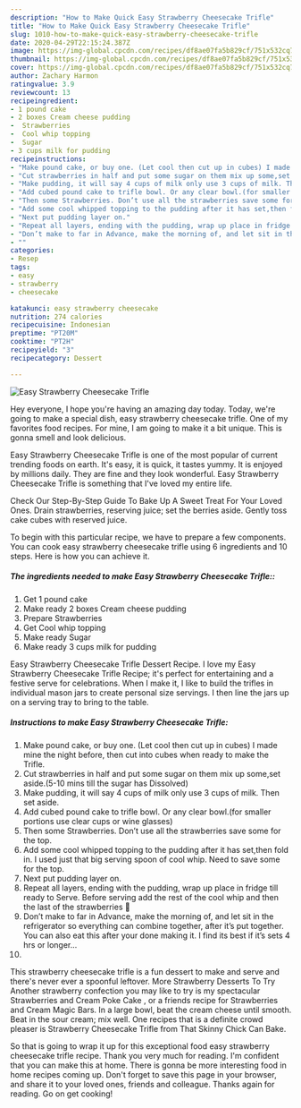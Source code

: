 ```yaml
---
description: "How to Make Quick Easy Strawberry Cheesecake Trifle"
title: "How to Make Quick Easy Strawberry Cheesecake Trifle"
slug: 1010-how-to-make-quick-easy-strawberry-cheesecake-trifle
date: 2020-04-29T22:15:24.387Z
image: https://img-global.cpcdn.com/recipes/df8ae07fa5b829cf/751x532cq70/easy-strawberry-cheesecake-trifle-recipe-main-photo.jpg
thumbnail: https://img-global.cpcdn.com/recipes/df8ae07fa5b829cf/751x532cq70/easy-strawberry-cheesecake-trifle-recipe-main-photo.jpg
cover: https://img-global.cpcdn.com/recipes/df8ae07fa5b829cf/751x532cq70/easy-strawberry-cheesecake-trifle-recipe-main-photo.jpg
author: Zachary Harmon
ratingvalue: 3.9
reviewcount: 13
recipeingredient:
- 1 pound cake
- 2 boxes Cream cheese pudding
-  Strawberries
-  Cool whip topping
-  Sugar
- 3 cups milk for pudding
recipeinstructions:
- "Make pound cake, or buy one. (Let cool then cut up in cubes) I made mine the night before, then cut into cubes when ready to make the Trifle."
- "Cut strawberries in half and put some sugar on them mix up some,set aside.(5-10 mins till the sugar has Dissolved)"
- "Make pudding, it will say 4 cups of milk only use 3 cups of milk. Then set aside."
- "Add cubed pound cake to trifle bowl. Or any clear bowl.(for smaller portions use clear cups or wine glasses)"
- "Then some Strawberries. Don’t use all the strawberries save some for the top."
- "Add some cool whipped topping to the pudding after it has set,then fold in. I used just that big serving spoon of cool whip. Need to save some for the top."
- "Next put pudding layer on."
- "Repeat all layers, ending with the pudding, wrap up place in fridge till ready to Serve. Before serving add the rest of the cool whip and then the last of the strawberries 🍓"
- "Don’t make to far in Advance, make the morning of, and let sit in the refrigerator so everything can combine together, after it’s put together. You can also eat this after your done making it. I find its best if it’s sets 4 hrs or longer..."
- ""
categories:
- Resep
tags:
- easy
- strawberry
- cheesecake

katakunci: easy strawberry cheesecake
nutrition: 274 calories
recipecuisine: Indonesian
preptime: "PT20M"
cooktime: "PT2H"
recipeyield: "3"
recipecategory: Dessert

---
```



![Easy Strawberry Cheesecake Trifle](https://img-global.cpcdn.com/recipes/df8ae07fa5b829cf/751x532cq70/easy-strawberry-cheesecake-trifle-recipe-main-photo.jpg)

Hey everyone, I hope you're having an amazing day today. Today, we're going to make a special dish, easy strawberry cheesecake trifle. One of my favorites food recipes. For mine, I am going to make it a bit unique. This is gonna smell and look delicious.

Easy Strawberry Cheesecake Trifle is one of the most popular of current trending foods on earth. It's easy, it is quick, it tastes yummy. It is enjoyed by millions daily. They are fine and they look wonderful. Easy Strawberry Cheesecake Trifle is something that I've loved my entire life.

Check Our Step-By-Step Guide To Bake Up A Sweet Treat For Your Loved Ones. Drain strawberries, reserving juice; set the berries aside. Gently toss cake cubes with reserved juice.


To begin with this particular recipe, we have to prepare a few components. You can cook easy strawberry cheesecake trifle using 6 ingredients and 10 steps. Here is how you can achieve it.

##### The ingredients needed to make Easy Strawberry Cheesecake Trifle::

1. Get 1 pound cake
1. Make ready 2 boxes Cream cheese pudding
1. Prepare  Strawberries
1. Get  Cool whip topping
1. Make ready  Sugar
1. Make ready 3 cups milk for pudding


Easy Strawberry Cheesecake Trifle Dessert Recipe. I love my Easy Strawberry Cheesecake Trifle Recipe; it&#39;s perfect for entertaining and a festive serve for celebrations. When I make it, I like to build the trifles in individual mason jars to create personal size servings. I then line the jars up on a serving tray to bring to the table. 

##### Instructions to make Easy Strawberry Cheesecake Trifle:

1. Make pound cake, or buy one. (Let cool then cut up in cubes) I made mine the night before, then cut into cubes when ready to make the Trifle.
1. Cut strawberries in half and put some sugar on them mix up some,set aside.(5-10 mins till the sugar has Dissolved)
1. Make pudding, it will say 4 cups of milk only use 3 cups of milk. Then set aside.
1. Add cubed pound cake to trifle bowl. Or any clear bowl.(for smaller portions use clear cups or wine glasses)
1. Then some Strawberries. Don’t use all the strawberries save some for the top.
1. Add some cool whipped topping to the pudding after it has set,then fold in. I used just that big serving spoon of cool whip. Need to save some for the top.
1. Next put pudding layer on.
1. Repeat all layers, ending with the pudding, wrap up place in fridge till ready to Serve. Before serving add the rest of the cool whip and then the last of the strawberries 🍓
1. Don’t make to far in Advance, make the morning of, and let sit in the refrigerator so everything can combine together, after it’s put together. You can also eat this after your done making it. I find its best if it’s sets 4 hrs or longer...
1. 


This strawberry cheesecake trifle is a fun dessert to make and serve and there&#39;s never ever a spoonful leftover. More Strawberry Desserts To Try Another strawberry confection you may like to try is my spectacular Strawberries and Cream Poke Cake , or a friends recipe for Strawberries and Cream Magic Bars. In a large bowl, beat the cream cheese until smooth. Beat in the sour cream; mix well. One recipes that is a definite crowd pleaser is Strawberry Cheesecake Trifle from That Skinny Chick Can Bake. 

So that is going to wrap it up for this exceptional food easy strawberry cheesecake trifle recipe. Thank you very much for reading. I'm confident that you can make this at home. There is gonna be more interesting food in home recipes coming up. Don't forget to save this page in your browser, and share it to your loved ones, friends and colleague. Thanks again for reading. Go on get cooking!
